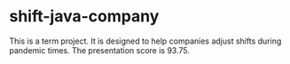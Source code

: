 # shift-java-company
This is a term project. It is designed to help companies adjust shifts during pandemic times. The presentation score is 93.75.
